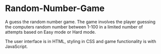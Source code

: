 # Random-Number-Game

A guess the random number game. The game involves the player guessing the computers random number between 1-100 in a limited number of attempts based on Easy mode or Hard mode.

The user interface is in HTML, styling in CSS and game functionality is with JavaScript.